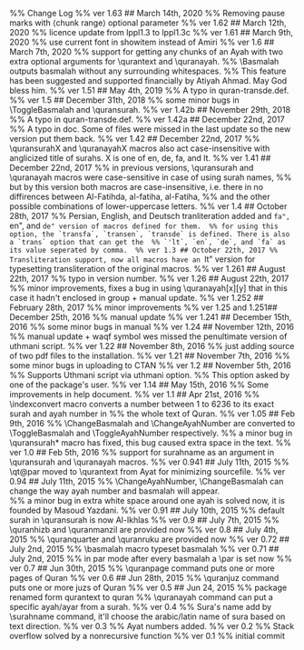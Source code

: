 %% Change Log
%% ver 1.63 ## March 14th, 2020
%% Removing pause marks with ⟨chunk range⟩ optional parameter
%% ver 1.62 ## March 12th, 2020
%% licence update from lppl1.3 to lppl1.3c
%% ver 1.61 ## March 9th, 2020
%% use current font in showitem instead of Amiri
%% ver 1.6 ## March 7th, 2020
%% support for getting any chunks of an Ayah with two extra optional arguments for \qurantext and \quranayah. 
%% \Basmalah outputs basmalah without any surrounding whitespaces.
%% This feature has been suggested and supported financially by Atiyah Ahmad. May God bless him. 
%% ver 1.51 ## May 4th, 2019
%% A typo in quran-transde.def.
%% ver 1.5 ## December 31th, 2018
%% some minor bugs in \ToggleBasmalah and \quransurah.
%% ver 1.42b ## November 29th, 2018
%% A typo in quran-transde.def. 
%% ver 1.42a ## December 22nd, 2017
%% A typo in doc. Some of files were missed in the last update so the new version put them back. 
%% ver 1.42 ## December 22nd, 2017
%% \quransurahX and \quranayahX macros also act case-insensitive with anglicized title of surahs. X is one of en, de, fa, and lt. 
%% ver 1.41 ## December 22nd, 2017
%% in previous versions, \quransurah and \quranayah macros were case-sensitive in case of using surah names, 
%% but by this version both macros are case-insensitive, i.e. there in no diffirences between Al-Fatihda, al-fatiha, al-Fatiha, 
%% and the other possible combinations of lower-uppercase letters.
%% ver 1.4 ## October 28th, 2017
%% Persian, English, and Deutsch tranliteration added and ``fa", ``en", and ``de" version of macros defined for them. 
%% for using this option, the `transfa`, `transen`, `transde` is defined. There is also a `trans` option that can get the 
%% `'lt`, `en`, `de`, and `fa` as its value seperated by comma. 
%% ver 1.3 ## October 22th, 2017
%% Transliteration support, now all macros have an ``lt" version for typesetting transliteration of the original macros.
%% ver 1.261 ## August 22th, 2017
%% typo in version number. 
%% ver 1.26 ## August 22th, 2017
%% minor improvements, fixes a bug in using \quranayah[x][y] that in this case it hadn't enclosed in group + manual update. 
%% ver 1.252 ## February 28th, 2017
%% minor improvements
%% ver 1.25 and 1.251## December 25th, 2016
%% manual update
%% ver 1.241 ## December 15th, 2016
%% some minor bugs in manual
%% ver 1.24 ## November 12th, 2016
%% manual update + waqf symbol wes missed the penultimate version of uthmani script.
%% ver 1.22 ## November 8th, 2016
%% just adding source of two pdf files to the installation.
%% ver 1.21 ## November 7th, 2016
%% some minor bugs in uploading to CTAN
%% ver 1.2  ## November 5th, 2016
%% Supports Uthmani script via uthmani option.
%% This option asked by one of the package's user.
%% ver 1.14  ## May 15th, 2016
%% Some improvements in help document.
%% ver 1.1  ## Apr 21st, 2016
%% \indexconvert macro converts a number between 1 to 6236 to its exact surah and ayah number in 
%% the whole text of Quran.
%% ver 1.05  ## Feb 9th, 2016
%% \ChangeBasmalah and \ChangeAyahNumber are converted to \ToggleBasmalah and \ToggleAyahNumber respectively. 
%% a minor bug in \quransurah* macro has fixed, this bug caused extra space in the text. 
%% ver 1.0 ## Feb 5th, 2016
%% support for surahname as an argument in \quransurah and \quranayah macros.
%% ver 0.941 ## July 11th, 2015
%%  \qt@par moved to \qurantext from Ayat for minimizing sourcefile.
%% ver 0.94 ## July 11th, 2015
%%  \ChangeAyahNumber, \ChangeBasmalah can change the way ayah number and basmalah will appear.  
%% a minor bug in extra white space around one ayah is solved now, it is founded by Masoud Yazdani.
%% ver 0.91 ## July 10th, 2015
%% default surah in \quransurah is now Al-Ikhlas
%% ver 0.9 ## July 7th, 2015
%% \quranhizb and \quranmanzil are provided now
%% ver 0.8 ## July 4th, 2015
%% \quranquarter and \quranruku are provided now
%% ver 0.72 ## July 2nd, 2015
%% \basmalah macro typeset basmalah
%% ver 0.71 ## July 2nd, 2015
%% in par mode after every basmalah a \par is set now
%% ver 0.7 ## Jun 30th, 2015
%% \quranpage command puts one or more pages of  Quran
%% ver 0.6 ## Jun 28th, 2015
%% \quranjuz command puts one or more  juzs of  Quran
%% ver 0.5 ## Jun 24, 2015
%% package renamed form qurantext to quran
%% \quranayah command can put a specific ayah/ayar from a surah.
%% ver 0.4 
%% Sura's name add by \surahname command, it'll choose the arabic/latin name of  sura based on text direction.
%% ver 0.3
%% Ayat numbers added.
%% ver 0.2
%%  Stack overflow solved by a nonrecursive function
%% ver 0.1 
%% initial commit

